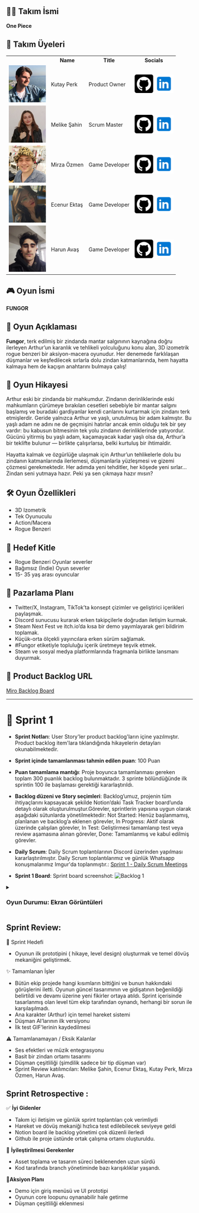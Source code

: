 

## 🏴‍☠️ **Takım İsmi**

**One Piece** 


## 👥 Takım Üyeleri

<table>
  <tr>
    <th></th>
    <th>Name</th>
    <th>Title</th>
    <th>Socials</th>
  </tr>
  <tr>
    <td><img src="SprintAssets/people/kutay.jpg" width="100" /></td>
    <td>Kutay Perk</td>
    <td>Product Owner</td>
    <td>
      <a href="https://github.com/Ktyprk"><img src="SprintAssets/social/github.png" width="50"/></a>
      <a href="https://www.linkedin.com/in/kutayperk/"><img src="SprintAssets/social/linkedin.png" width="50"/></a>
    </td>
  </tr>
  <tr>
    <td><img src="SprintAssets/people/melike.jpeg" width="100" /></td>
    <td>Melike Şahin</td>
    <td>Scrum Master</td>
    <td>
      <a href="https://github.com/melikesahn"><img src="SprintAssets/social/github.png" width="50"/></a>
      <a href="https://www.linkedin.com/in/melikesahinn/"><img src="SprintAssets/social/linkedin.png" width="50"/></a>
    </td>
  </tr>
  <tr>
    <td><img src="SprintAssets/people/mirza.jpg" width="100" /></td>
    <td>Mirza Özmen</td>
    <td>Game Developer</td>
    <td>
      <a href="https://github.com/MirzaOzmen"><img src="SprintAssets/social/github.png" width="50"/></a>
      <a href="https://www.linkedin.com/in/mirza-%C3%B6-a71427237/"><img src="SprintAssets/social/linkedin.png" width="50"/></a>
    </td>
  </tr>
  <tr>
    <td><img src="SprintAssets/people/ecenur.jpg" width="100" /></td>
    <td>Ecenur Ektaş</td>
    <td>Game Developer</td>
    <td>
      <a href="https://github.com/ecenurektas"><img src="SprintAssets/social/github.png" width="50"/></a>
      <a href="https://www.linkedin.com/in/ecenur-ektas/"><img src="SprintAssets/social/linkedin.png" width="50"/></a>
    </td>
  </tr>
  <tr>
    <td><img src="SprintAssets/people/harun.jpg" width="100" /></td>
    <td>Harun Avaş</td>
    <td>Game Developer</td>
    <td>
      <a href="https://github.com/harunavas"><img src="SprintAssets/social/github.png" width="50"/></a>
      <a href="https://www.linkedin.com/in/harun-ava%C5%9F/"><img src="SprintAssets/social/linkedin.png" width="50"/></a>
    </td>
  </tr>
</table>

## 🎮 Oyun İsmi

**FUNGOR**





## 📝 Oyun Açıklaması

**Fungor**, terk edilmiş bir zindanda mantar salgınının kaynağına doğru ilerleyen Arthur’un karanlık ve tehlikeli yolculuğunu konu alan, 3D izometrik rogue benzeri bir aksiyon-macera oyunudur.
Her denemede farklılaşan düşmanlar ve keşfedilecek sırlarla dolu zindan katmanlarında, hem hayatta kalmaya hem de kaçışın anahtarını bulmaya çalış!

## 📖 Oyun Hikayesi

Arthur eski bir zindanda bir mahkumdur. Zindanın derinliklerinde eski mahkumların çürümeye bırakılan cesetleri sebebiyle bir mantar salgını başlamış ve buradaki gardiyanlar kendi canlarını kurtarmak için zindanı terk etmişlerdir. Geride yalnızca Arthur ve yaşlı, unutulmuş bir adam kalmıştır. Bu yaşlı adam ne adını ne de geçmişini hatırlar ancak emin olduğu tek bir şey vardır: bu kabusun bitmesinin tek yolu zindanın derinliklerinde yatıyordur. Gücünü yitirmiş bu yaşlı adam, kaçamayacak kadar yaşlı olsa da, Arthur’a bir teklifte bulunur — birlikte çalışırlarsa, belki kurtuluş bir ihtimaldir.

Hayatta kalmak ve özgürlüğe ulaşmak için Arthur’un tehlikelerle dolu bu zindanın katmanlarında ilerlemesi, düşmanlarla yüzleşmesi ve gizemi çözmesi gerekmektedir. Her adımda yeni tehditler, her köşede yeni sırlar… Zindan seni yutmaya hazır. Peki ya sen çıkmaya hazır mısın?

## 🛠️ Oyun Özellikleri

- 3D Izometrik
- Tek Oyunuculu
- Action/Macera
- Rogue Benzeri

## 🎯 Hedef Kitle

- Rogue Benzeri Oyunlar severler
- Bağımsız (İndie) Oyun severler
- 15- 35 yaş arası oyuncular

## 📢 Pazarlama Planı

- Twitter/X, Instagram, TikTok’ta konsept çizimler ve geliştirici içerikleri paylaşmak.
- Discord sunucusu kurarak erken takipçilerle doğrudan iletişim kurmak.
- Steam Next Fest ve itch.io’da kısa bir demo yayımlayarak geri bildirim toplamak.
- Küçük-orta ölçekli yayıncılara erken sürüm sağlamak.
- #Fungor etiketiyle topluluğu içerik üretmeye teşvik etmek.
- Steam ve sosyal medya platformlarında fragmanla birlikte lansmanı duyurmak.

## 📌 Product Backlog URL

[Miro Backlog Board](https://miro.com/app/board/uXjVK7yGtNA=/)

---

# 🚀 Sprint 1

- **Sprint Notları**: User Story'ler product backlog'ların içine yazılmıştır. Product backlog item'lara tıklandığında hikayelerin detayları okunabilmektedir.

- **Sprint içinde tamamlanması tahmin edilen puan**: 100 Puan

- **Puan tamamlama mantığı**: Proje boyunca tamamlanması gereken toplam 300 puanlık backlog bulunmaktadır. 3 sprinte bölündüğünde ilk sprintin 100 ile başlaması gerektiği kararlaştırıldı.

- **Backlog düzeni ve Story seçimleri**: Backlog’umuz, projenin tüm ihtiyaçlarını kapsayacak şekilde Notion’daki Task Tracker board’unda detaylı olarak oluşturulmuştur.Görevler, sprintlerin yapısına uygun olarak aşağıdaki sütunlarda yönetilmektedir:
Not Started: Henüz başlanmamış, planlanan ve backlog’a eklenen görevler,
In Progress: Aktif olarak üzerinde çalışılan görevler,
In Test: Geliştirmesi tamamlanıp test veya review aşamasına alınan görevler,
Done: Tamamlanmış ve kabul edilmiş görevler.



- **Daily Scrum**: Daily Scrum toplantılarının Discord üzerinden yapılması kararlaştırılmıştır. Daily Scrum toplantılarımız ve günlük Whatsapp konuşmalarımız Imgur'da toplanmıştır.: [Sprint 1 - Daily Scrum Meetings](https://imgur.com/a/xYQIZTb)
- **Sprint 1 Board**: Sprint board screenshot: 
![Backlog 1]()

<details> <summary><h3>Oyun Durumu: Ekran Görüntüleri</h3></summary>
  
  <p align="center">
  <img src="SprintAssets/gameSS/imagekarakter.png" width="300" />
  <img src="SprintAssets/gameSS/imageiskelet.png" width="300" />
  <img src="SprintAssets/gameSS/sprint1.gif" width="700" />
  <img src="SprintAssets/gameSS/karakter.gif" width="700" />
  </p>
  
  </details>


## Sprint Review:

 🎯 Sprint Hedefi

- Oyunun ilk prototipini ( hikaye, level design)  oluşturmak ve temel dövüş mekaniğini geliştirmek.

 ✨ Tamamlanan İşler

- Bütün ekip projede hangi kısımların bittiğini ve bunun hakkındaki görüşlerini iletti. Oyunun güncel tasarımının ve gidişatının beğenildiği belirtildi ve devamı    üzerine yeni fikirler ortaya atıldı. Sprint içerisinde tasarlanmış olan level tüm ekip tarafından oynandı, herhangi bir sorun ile karşılaşılmadı.
- Ana karakter (Arthur) için temel hareket sistemi
- Düşman AI’larının ilk versiyonu
- İlk test GIF’lerinin kaydedilmesi

 ⚠️ Tamamlanamayan / Eksik Kalanlar

- Ses efektleri ve müzik entegrasyonu
- Basit bir zindan ortamı tasarımı
- Düşman çeşitliliği (şimdilik sadece bir tip düşman var)
- Sprint Review katılımcıları: Melike Şahin, Ecenur Ektaş, Kutay Perk, Mirza Özmen, Harun Avaş.


## Sprint **Retrospective :**

✅ **İyi Gidenler**

- Takım içi iletişim ve günlük sprint toplantıları çok verimliydi
- Hareket ve dövüş mekaniği hızlıca test edilebilecek seviyeye geldi
- Notion board ile backlog yönetimi çok düzenli ilerledi
- Github ile proje üstünde ortak çalışma ortamı oluşturuldu.

🔄 **İyileştirilmesi Gerekenler**

- Asset toplama ve tasarım süreci beklenenden uzun sürdü
- Kod tarafında branch yönetiminde bazı karışıklıklar yaşandı.

📝**Aksiyon Planı**

- Demo için giriş menüsü ve UI prototipi
- Oyunun core loopunu oynanabilir hale getirme
- Düşman çeşitliliği eklenmesi
